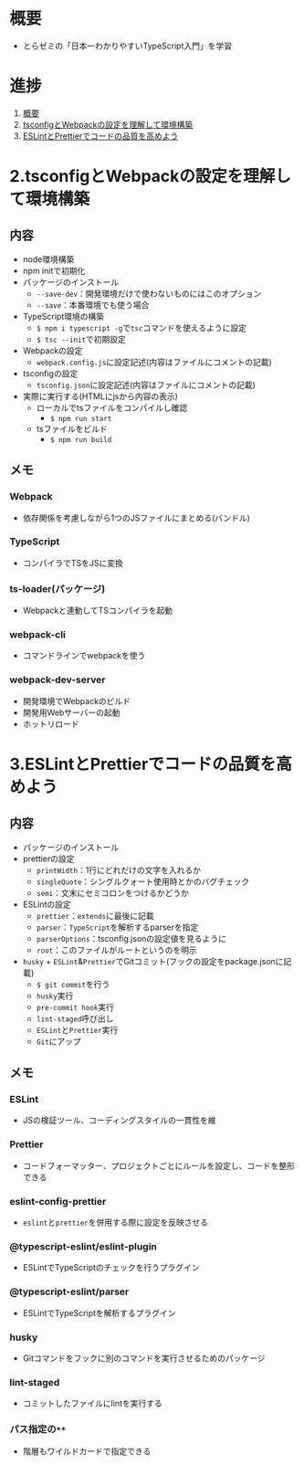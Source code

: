 # 概要
* とらゼミの「日本一わかりやすいTypeScript入門」を学習

# 進捗
1. [概要](https://youtu.be/kd8VH10jXwc)
2. [tsconfigとWebpackの設定を理解して環境構築](https://youtu.be/qSHlXcSces8)
3. [ESLintとPrettierでコードの品質を高めよう](https://youtu.be/R35LJL6a-p0)

# 2.tsconfigとWebpackの設定を理解して環境構築

## 内容
  * node環境構築
  * npm initで初期化
  * パッケージのインストール
    * `--save-dev`：開発環境だけで使わないものにはこのオプション
    * `--save`：本番環境でも使う場合
  * TypeScript環境の構築
    * `$ npm i typescript -g`で`tsc`コマンドを使えるように設定
    * `$ tsc --init`で初期設定
  * Webpackの設定
    * `webpack.config.js`に設定記述(内容はファイルにコメントの記載)
  * tsconfigの設定
    * `tsconfig.json`に設定記述(内容はファイルにコメントの記載)
  * 実際に実行する(HTMLにjsから内容の表示)
    * ローカルでtsファイルをコンパイルし確認
      * `$ npm run start`
    * tsファイルをビルド
      * `$ npm run build`

## メモ
### Webpack
  * 依存関係を考慮しながら1つのJSファイルにまとめる(バンドル)
### TypeScript
  * コンパイラでTSをJSに変換
### ts-loader(パッケージ)
  * Webpackと連動してTSコンパイラを起動
### webpack-cli
  * コマンドラインでwebpackを使う
### webpack-dev-server
  * 開発環境でWebpackのビルド
  * 開発用Webサーバーの起動
  * ホットリロード

# 3.ESLintとPrettierでコードの品質を高めよう

## 内容
  * パッケージのインストール
  * prettierの設定
    * `printWidth`：1行にどれだけの文字を入れるか
    * `singleQuote`：シングルクォート使用時とかのバグチェック
    * `semi`：文末にセミコロンをつけるかどうか
  * ESLintの設定
    * `prettier`：`extends`に最後に記載
    * `parser`：`TypeScript`を解析するparserを指定
    * `parserOptions`：tsconfig.jsonの設定値を見るように
    * `root`：このファイルがルートというのを明示
  * `husky` + `ESLint`&`Prettier`でGitコミット(フックの設定をpackage.jsonに記載)
    * `$ git commit`を行う
    * `husky`実行
    * `pre-commit hook`実行
    * `lint-staged`呼び出し
    * `ESLint`と`Prettier`実行
    * `Git`にアップ

## メモ
### ESLint
  * JSの検証ツール、コーディングスタイルの一貫性を維
### Prettier
  * コードフォーマッター、プロジェクトごとにルールを設定し、コードを整形できる
### eslint-config-prettier
  * `eslint`と`prettier`を併用する際に設定を反映させる
### @typescript-eslint/eslint-plugin
  * ESLintでTypeScriptのチェックを行うプラグイン
### @typescript-eslint/parser
  * ESLintでTypeScriptを解析するプラグイン
### husky
  * Gitコマンドをフックに別のコマンドを実行させるためのパッケージ
### lint-staged
  * コミットしたファイルにlintを実行する
### パス指定の`**`
  * 階層もワイルドカードで指定できる